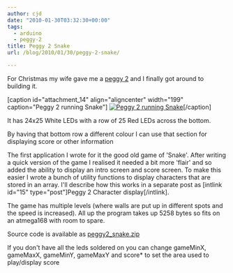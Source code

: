 ```yaml
---
author: cjd
date: "2010-01-30T03:32:30+00:00"
tags:
  - arduino
  - peggy-2
title: Peggy 2 Snake
url: /blog/2010/01/30/peggy-2-snake/

---
```

For Christmas my wife gave me a [peggy 2](http://evilmadscience.com/tinykitlist/75) and I finally got around to building it.

\[caption id="attachment\_14" align="aligncenter" width="199" caption="Peggy 2 running Snake"\] [![Peggy 2 running Snake](/posts/media/peggy/Peggy2_snake-199x300.jpg)](/posts/media/peggy/Peggy2_snake.jpg)\[/caption\]

It has 24x25 White LEDs with a row of 25 Red LEDs across the bottom.

By having that bottom row a different colour I can use that section for displaying score or other information

The first application I wrote for it the good old game of 'Snake'.   After writing a quick version of the game I realised it needed a bit more 'flair' and so added the ability to display an intro screen and score screen.   To make this easier I wrote a bunch of utility functions to display characters that are stored in an array. I'll describe how this works in a separate post as \[intlink id="15" type="post"\]Peggy 2 Character display\[/intlink\].

The game has multiple levels (where walls are put up in different spots and the speed is increased).   All up the program takes up 5258 bytes so fits on an atmega168 with room to spare.

Source code is available as [peggy2\_snake.zip](/files/arduino/peggy2_snake.zip)

If you don't have all the leds soldered on you can change gameMinX, gameMaxX, gameMinY, gameMaxY and score\* to set the area used to play/display score
